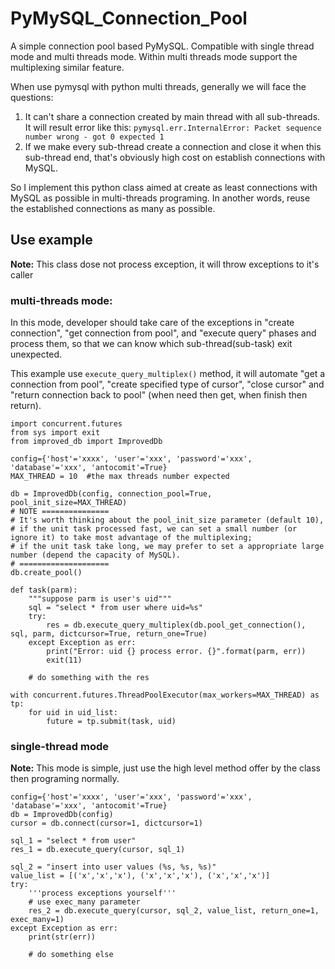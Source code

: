 # PyMySQL_Connection_Pool
A simple connection pool based PyMySQL. Compatible with single thread mode and multi threads mode. Within multi threads mode support the multiplexing similar feature.

When use pymysql with python multi threads, generally we will face the questions:
1. It can't share a connection created by main thread with all sub-threads. It will result error like this:
`pymysql.err.InternalError: Packet sequence number wrong - got 0 expected 1`
2. If we make every sub-thread create a connection and close it when this sub-thread end, that's obviously high cost on establish connections with MySQL.

So I implement this python class aimed at create as least connections with MySQL as possible in multi-threads programing. In another words, reuse the established connections as many as possible.

## Use example
**Note:** This class dose not process exception, it will throw exceptions to it's caller

### multi-threads mode:  
In this mode, developer should take care of the exceptions in "create connection", "get connection from pool", and "execute query" phases and process them, so that we can know which sub-thread(sub-task) exit unexpected. 

This example use `execute_query_multiplex()` method, it will automate "get a connection from pool", "create specified type of cursor", "close cursor" and "return connection back to pool" (when need then get, when finish then return).
```
import concurrent.futures
from sys import exit
from improved_db import ImprovedDb

config={'host'='xxxx', 'user'='xxx', 'password'='xxx', 'database'='xxx', 'antocomit'=True}
MAX_THREAD = 10  #the max threads number expected

db = ImprovedDb(config, connection_pool=True, pool_init_size=MAX_THREAD)
# NOTE ===============
# It's worth thinking about the pool_init_size parameter (default 10), 
# if the unit task processed fast, we can set a small number (or ignore it) to take most advantage of the multiplexing; 
# if the unit task take long, we may prefer to set a appropriate large number (depend the capacity of MySQL).
# ====================
db.create_pool()

def task(parm):
    """suppose parm is user's uid"""
    sql = "select * from user where uid=%s"
    try:
        res = db.execute_query_multiplex(db.pool_get_connection(), sql, parm, dictcursor=True, return_one=True)
    except Exception as err:
        print("Error: uid {} process error. {}".format(parm, err))
        exit(11)
        
    # do something with the res
    
with concurrent.futures.ThreadPoolExecutor(max_workers=MAX_THREAD) as tp:
    for uid in uid_list:
        future = tp.submit(task, uid)
```

### single-thread mode
**Note:** This mode is simple, just use the high level method offer by the class then programing normally.
```
config={'host'='xxxx', 'user'='xxx', 'password'='xxx', 'database'='xxx', 'antocomit'=True}
db = ImprovedDb(config)
cursor = db.connect(cursor=1, dictcursor=1)

sql_1 = "select * from user"
res_1 = db.execute_query(cursor, sql_1)

sql_2 = "insert into user values (%s, %s, %s)"
value_list = [('x','x','x'), ('x','x','x'), ('x','x','x')]
try:
    '''process exceptions yourself'''
    # use exec_many parameter
    res_2 = db.execute_query(cursor, sql_2, value_list, return_one=1, exec_many=1)
except Exception as err:
    print(str(err))
    
    # do something else
```
